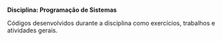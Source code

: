 **Disciplina: Programação de Sistemas**

Códigos desenvolvidos durante a disciplina como exercícios, trabalhos e atividades gerais.
